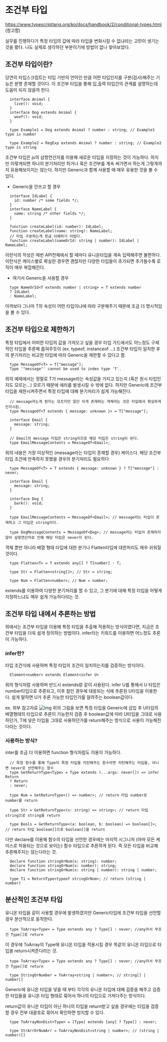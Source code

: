 # 조건부 타입

https://www.typescriptlang.org/ko/docs/handbook/2/conditional-types.html (참고함)

실무를 진행하다가 특정 타입의 값에 따라 타입을 변화시킬 수 없냐라는 고민이 생기는 것을 봤다. 나도 실제로 생각하던 부분이기에 방법이 없나 찾아보았다.

## 조건부 타입이란?

당연히 타입스크립트는 타입 기반의 언어인 만큼 어떤 타입인지를 구분(검사)해주는 기능은 분명 존재할 것이다. 이 조건부 타입을 통해 입,출력 타입간의 관계를 설명하는데 도움이 되지 않을까 한다.

```
  interface Animal {
    live(): void;
  }
  interface Dog extends Animal {
    woof(): void;
  }

  type Example1 = Dog extends Animal ? number : string; // Example1 type is number

  type Example2 = RegExp extends Animal ? number : string; // Example2 type is string
```

조건부 타입은 js의 삼항연산자를 이용해 새로운 타입을 지정하는 것이 가능하다. 하지만 이렇게되면 하나의 분기처리만 하거나 혹은 조건부를 계속 써가면서 하는게 그렇게까지 유용해보이지는 않는다.
하지만 Generic과 함께 사용할 때 매우 유용한 것을 볼 수 있다.

- Generic을 안쓰고 할 경우

```
  interface IdLabel {
    id: number /* some fields */;
  }
  interface NameLabel {
    name: string /* other fields */;
  }

  function createLabel(id: number): IdLabel;
  function createLabel(name: string): NameLabel;
  // 타입 구분하는게 쪼금 이해하기 어렵다.
  function createLabel(nameOrId: string | number): IdLabel | NameLabel;
```

이런식의 작성은 매번 API전체에서 할 때마다 유니온타입을 계속 입력해주면 불편하다.
이런식은 케이스별로 확실한 경우면 괜찮지만 다양한 타입들이 추가되면 추가될수록 로직이 매우 복잡해진다.

- 여기서 Generic을 사용할 경우

```
  type NameOrId<T extends number | string> = T extends number
  ? IdLabel
  : NameLabel;
```

아까보다 그나마 T의 속성이 어떤 타입이냐에 따라 구분해주기 때문에 조금 더 명시적임을 볼 수 있다.

## 조건부 타입으로 제한하기

특정 타입에서 어떠한 타입의 값을 가져오고 싶을 경우 타입 가드에서도 어느정도 구체적인 타입을 추론해 좁혀주듯이 (ex. typeof, instanceof ...) 조건부 타입이 일치한 후의 분기처리는 비교한 타입에 따라 Generic을 제한할 수 있다고 함.

```
  type MessageOf<T> = T["message"];
  Type '"message"' cannot be used to index type 'T'.
```

위의 예제에서는 정말로 T가 message라는 속성값을 가지고 있는지 (혹은 원시 타입인지도 모르는...) 모르기 때문에 에러를 발생시킬 수 밖에 없다. 하지만 Generic에 조건부 타입을 제한시켜주면서 특정 타입에 대해 분기처리가 쉽게 가능해진다.

```
  // message라는게 뭔지는 모르지만 일단 이게 존재하는 객체라는 것은 타입에서 확실하게 인지시킴.
  type MessageOf<T extends { message: unknown }> = T["message"];

  interface Email {
    message: string;
  }

  // Email의 message 타입은 string이므로 해당 타입은 string이 된다.
  type EmailMessageContents = MessageOf<Email>;
```

위의 내용은 가장 이상적인 (message라는 타입이 존재할 경우) 케이스다. 해당 조건부 타입 조건에 만족하지 못했을 경우의 분기처리도 필요하다

```
  type MessageOf<T> = T extends { message: unknown } ? T["message"] : never;

  interface Email {
    message: string;
  }

  interface Dog {
    bark(): void;
  }

  type EmailMessageContents = MessageOf<Email>; // message라는 타입이 존재하고 그 타입은 string이다.

  type DogMessageContents = MessageOf<Dog>; // message라는 타입이 존재하지 않아 삼항연산자로 인해 해당 타입은 never이 된다.
```

객체 뿐만 아니라 배열 형태 타입에 대한 분기나 Flatten타입에 대한처리도 매우 쉬워질 것이다.

```
  type Flatten<T> = T extends any[] ? T[number] : T;

  type Str = Flatten<string[]>; // Str = string;

  type Num = Flatten<number>; // Num = number;
```

extends를 이용하여 다양한 분기처리를 할 수 있고, 그 분기에 대해 특정 타입을 어떻게 지정하느냐도 매우 쉽게 가능하다라는 것.

## 조건부 타입 내에서 추론하는 방법

위에서는 조건부 타입을 이용해 특정 타입을 추출해 적용하는 방식이였다면, 지금은 조건부 타입을 더욱 쉽게 정의하는 방법이다.
infer라는 키워드를 이용하면 어느정도 추론이 가능하다.

### infer란?

타입 조건식에 사용하며 특정 타입의 조건이 일치하는지를 검증하는 방식이다.

```
  Element<number> extends Element<infer U>
```

위의 형식처럼 사용하며 반드시 extends랑 같이 사용된다. infer U를 통해서 U 타입은 number타입으로 추론되고, 이후 참인 경우에 대응되는 식에 추론된 U타입을 이용한다.
쉽게 말하면 U가 추론 가능한 타입인가를 알려주는 boolean값이다.

ex. 외부 참고자료
![img](https://miro.medium.com/v2/resize:fit:720/format:webp/1*mki-531FqeSL6R5dhWbhCA.jpeg)
위의 그림을 보면 특정 타입을 Generic에 삽입 후 U타입의 배열형태의 타입으로 추론이 가능한지 검증 후 boolean값에 따라 U타입을 그대로 사용하던가, T에 넣은 타입을 그대로 사용하던가를 return해주는 방식으로 사용이 가능해진다라는 것이다.

### 사용하는 방식?

inter를 조금 더 이용하면 function 형식처럼도 이용이 가능하다.

```
  // 특정 함수를 통해 Type이 특정 타입을 리턴해주는 함수라면 리턴해주는 타입을, 아니면 never로 선언해주는 함수
  type GetReturnType<Type> = Type extends (...args: never[]) => infer Return
  ? Return
  : never;

  type Num = GetReturnType<() => number>; // return 타입 number로 number를 return

  type Str = GetReturnType<(x: string) => string>; // return 타입 string으로 string을 return

  type Bools = GetReturnType<(a: boolean, b: boolean) => boolean[]>; // return 타입 boolean[]으로 boolean[]을 return
```

다만 declare를 이용해 함수의 타입을 선언한 경우에는 마지막 시그니처 (아마 모든 케이스로 허용되는 것으로 보이는) 함수 타입으로 추론하게 된다. 즉 모든 타입을 비교해 추론해주지는 않는다라는 것.

```
  declare function stringOrNum(x: string): number;
  declare function stringOrNum(x: number): string;
  declare function stringOrNum(x: string | number): string | number;

  type T1 = ReturnType<typeof stringOrNum>; // return (string | number)
```

## 분산적인 조건부 타입

유니온 타입을 같이 사용할 경우에 발생하겠지만 Generic타입에 조건부 타입을 선언할 경우 분산적으로 동작한다.

```
  type ToArray<Type> = Type extends any ? Type[] : never; //any라서 무조건 Type[]로 return
```

이 경우에 ToArray의 Type에 유니온 타입을 적용시킬 경우 똑같이 유니온 타입으로 타입을 return시켜준다라는 것.

```
  type ToArray<Type> = Type extends any ? Type[] : never; //any라서 무조건 Type[]로 return

  type StringOrNumber = ToArray<string | number>; // string[] | number[]
```

Generic에 유니온 타입을 넣을 때 부터 각각의 유니온 타입에 대해 검증을 해주고 검증한 타입들을 유니온 타입 형태로 묶어서 하나의 타입으로 가져다주는 방식이다.

return값이 유니온 타입이 아닌 하나의 타입을 return받고 싶을 경우에는 타입을 검증할 경우 전부 대괄호로 묶어서 확인하면 방지할 수 있다.

```
  type ToArrayNonDist<Type> = [Type] extends [any] ? Type[] : never;

  type StrArrOrNumArr = ToArrayNonDist<string | number>; // (string | number)[]
```

